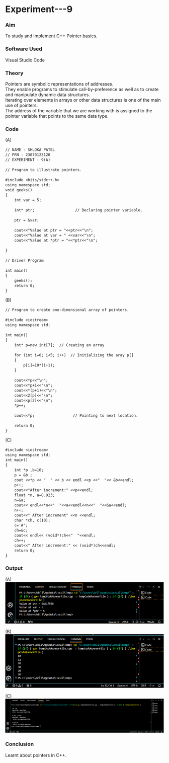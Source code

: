 # Experiment---9 

### Aim 
To study and implement C++ Pointer basics. 

### Software Used 
Visual Studio Code <br> 

### Theory 
Pointers are symbolic representations of addresses. <br> 
They enable programs to stimulate call-by-preference as well as to create and manipulate dynamic data structures. <br> 
Iterating over elements in arrays or other data structures is one of the main use of pointers. <br> 
The address of the variable that we are working with is assigned to the pointer variable that points to the same data type. <br>  

### Code 

(A) <br> 
```
// NAME - SHLOKA PATEL 
// PRN - 23070123120 
// EXPERIMENT - 9(A)  

// Program to illustrate pointers. 

#include <bits/stdc++.h> 
using namespace std;
void geeks()
{
    int var = 5;

    int* ptr;                  // Declaring pointer variable. 

    ptr = &var;

    cout<<"Value at ptr = "<<ptr<<"\n";
    cout<<"Value at var = " <<var<<"\n";
    cout<<"Value at *ptr = "<<*ptr<<"\n";

}

// Driver Program 

int main()
{
    geeks();
    return 0;
} 
```

(B) <br> 
```
// Program to create one-dimensional array of pointers. 

#include <iostream> 
using namespace std; 

int main() 
{
    int* p=new int[7];  // Creating an array 

    for (int i=0; i<5; i++)  // Initializing the aray p[]
    {
        p[i]=10*(i+1);
    }

    cout<<*p<<"\n"; 
    cout<<*p+1<<"\n";
    cout<<*(p+1)<<"\n";
    cout<<2[p]<<"\n";
    cout<<p[2]<<"\n";
    *p++;

    cout<<*p;                 // Pointing to next location. 

    return 0; 
}
```

(C) <br> 
```
#include <iostream>
using namespace std;
int main()
{
    int *p ,b=10;
    p = &b ;
    cout <<*p << "  " << b << endl <<p <<"  "<< &b<<endl;
    p++;
    cout<<"After increment:" <<p<<endl;
    float *n, a=8.923;
    n=&a;
    cout<< endl<<*n<<"  "<<a<<endl<<n<<"  "<<&a<<endl;
    n++;
    cout<<" After increment" <<n <<endl;
    char *ch, c(10);
    c='#';
    ch=&c;
    cout<< endl<< (void*)ch<<"  "<<endl;
    ch++;
    cout<<" After increment:" << (void*)ch<<endl;
    return 0;
}
```

### Output 

(A) <br> 
![](https://github.com/Shloka-Patel/Experiment---9-/blob/main/Output_9A.png) 

(B) <br> 
![](https://github.com/Shloka-Patel/Experiment---9-/blob/main/Output_9B.png) 

(C) <br> 
![](https://github.com/Shloka-Patel/Experiment---9-/blob/main/Output_9C.png) 
### Conclusion 
Learnt about pointers in C++. 
